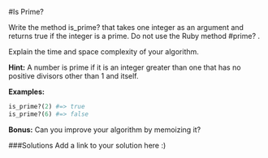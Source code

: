 #Is Prime?

Write the method is_prime? that takes one integer as an argument and returns true if the integer is a prime. Do not use the Ruby method #prime? . 

Explain the time and space complexity of your algorithm.

**Hint:** A number is prime if it is an integer greater than one that has no positive divisors other than 1 and itself. 

**Examples:**
```ruby
is_prime?(2) #=> true
is_prime?(6) #=> false
```

**Bonus:** Can you improve your algorithm by memoizing it?

###Solutions
Add a link to your solution here :) 
